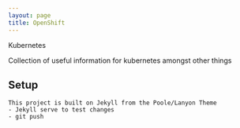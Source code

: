 ```yaml
---
layout: page
title: OpenShift
---
```


<p class="openshift">
  Kubernetes
</p>

Collection of useful information for kubernetes amongst other things

## Setup

```
This project is built on Jekyll from the Poole/Lanyon Theme
- Jekyll serve to test changes
- git push
```